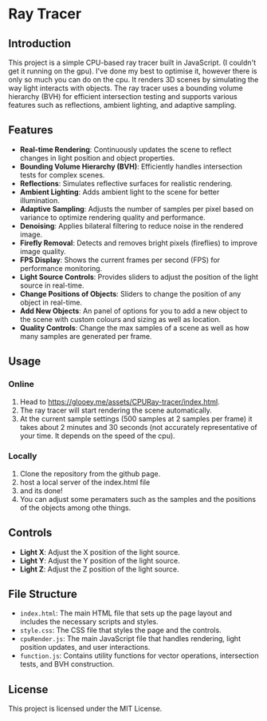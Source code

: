# Ray Tracer

## Introduction

This project is a simple CPU-based ray tracer built in JavaScript. (I couldn't get it running on the gpu). I've done my best to optimise it, however there is only so much you can do on the cpu. It renders 3D scenes by simulating the way light interacts with objects. The ray tracer uses a bounding volume hierarchy (BVH) for efficient intersection testing and supports various features such as reflections, ambient lighting, and adaptive sampling.

## Features

- **Real-time Rendering**: Continuously updates the scene to reflect changes in light position and object properties.
- **Bounding Volume Hierarchy (BVH)**: Efficiently handles intersection tests for complex scenes.
- **Reflections**: Simulates reflective surfaces for realistic rendering.
- **Ambient Lighting**: Adds ambient light to the scene for better illumination.
- **Adaptive Sampling**: Adjusts the number of samples per pixel based on variance to optimize rendering quality and performance.
- **Denoising**: Applies bilateral filtering to reduce noise in the rendered image.
- **Firefly Removal**: Detects and removes bright pixels (fireflies) to improve image quality.
- **FPS Display**: Shows the current frames per second (FPS) for performance monitoring.
- **Light Source Controls**: Provides sliders to adjust the position of the light source in real-time.
- **Change Positions of Objects**: Sliders to change the position of any object in real-time.
- **Add New Objects**: An panel of options for you to add a new object to the scene with custom colours and sizing as well as location.
- **Quality Controls**: Change the max samples of a scene as well as how many samples are generated per frame.

## Usage

### Online

1. Head to https://glooey.me/assets/CPURay-tracer/index.html.
2. The ray tracer will start rendering the scene automatically.
3. At the current sample settings (500 samples at 2 samples per frame) it takes about 2 minutes and 30 seconds (not accurately representative of your time. It depends on the speed of the cpu).

### Locally

1. Clone the repository from the github page.
2. host a local server of the index.html file
3. and its done!
4. You can adjust some peramaters such as the samples and the positions of the objects among othe things.

## Controls

- **Light X**: Adjust the X position of the light source.
- **Light Y**: Adjust the Y position of the light source.
- **Light Z**: Adjust the Z position of the light source.

## File Structure

- `index.html`: The main HTML file that sets up the page layout and includes the necessary scripts and styles.
- `style.css`: The CSS file that styles the page and the controls.
- `cpuRender.js`: The main JavaScript file that handles rendering, light position updates, and user interactions.
- `function.js`: Contains utility functions for vector operations, intersection tests, and BVH construction.

## License

This project is licensed under the MIT License.
